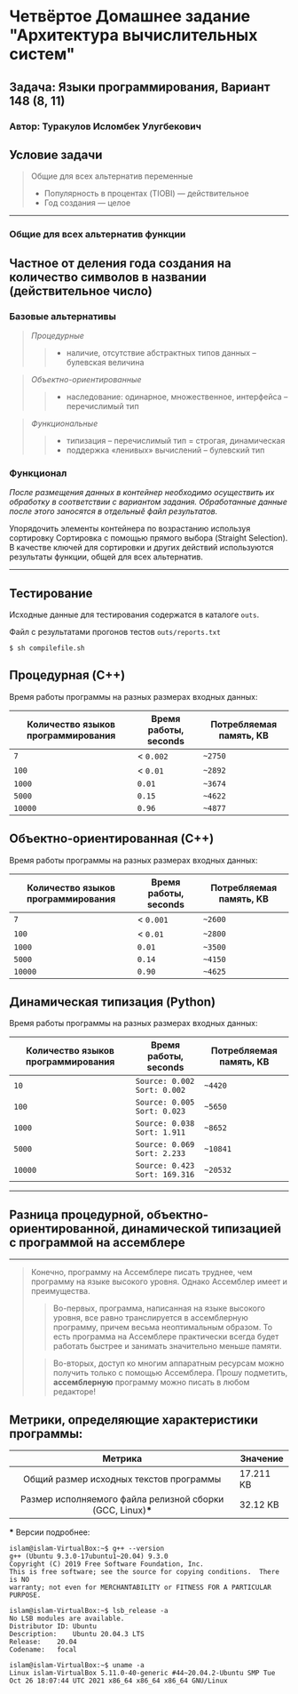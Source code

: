 # Четвёртое Домашнее задание "Архитектура вычислительных систем"

## Задача: Языки программирования, Вариант 148 (8, 11)

### Автор: Туракулов Исломбек Улугбекович

## Условие задачи

> Общие для всех альтернатив переменные
> * Популярность в процентах (TIOBI) — действительное
> * Год создания — целое

------

### Общие для всех альтернатив функции

Частное от деления года создания на количество символов в названии (действительное число)
---------

### Базовые альтернативы

> _Процедурные_
>> * наличие, отсутствие абстрактных типов данных – булевская величина

> _Объектно-ориентированные_
>> * наследование: одинарное, множественное, интерфейса – перечислимый тип

> _Функциональные_
>> * типизация – перечислимый тип = строгая, динамическая
>> * поддержка «ленивых» вычислений – булевский тип

### Функционал

_После размещения данных в контейнер необходимо осуществить их обработку в соответствии с вариантом задания.
Обработанные данные после этого заносятся в отдельныӗ файл результатов._

Упорядочить элементы контейнера по возрастанию используя сортировку Сортировка с помощью прямого выбора (Straight
Selection). В качестве ключей для сортировки и других действий используются результаты функции, общей для всех
альтернатив.

---------

## Тестирование

Исходные данные для тестирования содержатся в каталоге `outs`.

Файл с результатами прогонов тестов `outs/reports.txt`

```
$ sh compilefile.sh
```
## Процедурная (C++)

Время работы программы на разных размерах входных данных:

Количество языков программирования | Время работы, seconds | Потребляемая память, KB
--- | --- | --- 
`7` | < `0.002` | `~2750`
`100` | < `0.01` | `~2892`
`1000` | `0.01` | `~3674`
`5000` | `0.15` | `~4622`
`10000` | `0.96` | `~4877`


## Объектно-ориентированная (C++)

Время работы программы на разных размерах входных данных:

Количество языков программирования | Время работы, seconds | Потребляемая память, KB
--- | --- | --- 
`7` | < `0.001` | `~2600`
`100` | < `0.01` | `~2800`
`1000` | `0.01` | `~3500`
`5000` | `0.14` | `~4150`
`10000` | `0.90` | `~4625`

## Динамическая типизация (Python)
Время работы программы на разных размерах входных данных:

Количество языков программирования | Время работы, seconds | Потребляемая память, KB
--- | --- | --- 
`10` | `Source: 0.002 Sort: 0.002` | `~4420`
`100` | `Source: 0.005 Sort: 0.023` | `~5650`
`1000` | `Source: 0.038 Sort: 1.911` | `~8652`
`5000` | `Source: 0.069 Sort: 2.233` | `~10841`
`10000` | `Source: 0.423 Sort: 169.316` | `~20532`

---
## Разница процедурной, объектно-ориентированной, динамической типизацией с программой на ассемблере

--------
>Конечно, программу на Ассемблере писать труднее, чем программу на языке высокого уровня. Однако Ассемблер имеет и преимущества.
>>Во-первых, программа, написанная на языке высокого уровня, 
все равно транслируется в ассемблерную программу, 
причем весьма неоптимальным образом. 
То есть программа на Ассемблере практически всегда будет
работать быстрее и занимать значительно меньше памяти.
> 
>>Во-вторых, доступ ко многим аппаратным ресурсам
можно получить только с помощью Ассемблера. Прошу подметить, __ассемблерную__ программу можно писать в любом редакторе!

## Метрики, определяющие характеристики программы:

| Метрика | Значение |
| :---: | --- |
| Общий размер исходных текстов программы | 17.211 KB |
| Размер исполняемого файла релизной сборки (GCC, Linux)__*__ | 32.12 KB |

__*__ Версии подробнее:

```
islam@islam-VirtualBox:~$ g++ --version
g++ (Ubuntu 9.3.0-17ubuntu1~20.04) 9.3.0
Copyright (C) 2019 Free Software Foundation, Inc.
This is free software; see the source for copying conditions.  There is NO
warranty; not even for MERCHANTABILITY or FITNESS FOR A PARTICULAR PURPOSE.

islam@islam-VirtualBox:~$ lsb_release -a
No LSB modules are available.
Distributor ID:	Ubuntu
Description:	Ubuntu 20.04.3 LTS
Release:	20.04
Codename:	focal

islam@islam-VirtualBox:~$ uname -a
Linux islam-VirtualBox 5.11.0-40-generic #44~20.04.2-Ubuntu SMP Tue Oct 26 18:07:44 UTC 2021 x86_64 x86_64 x86_64 GNU/Linux
```